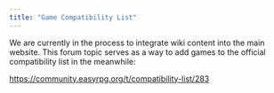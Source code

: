 ```yaml
---
title: "Game Compatibility List"
---
```

We are currently in the process to integrate wiki content into the main website. This forum topic serves as a way to add games to the official compatibility list in the meanwhile:

<https://community.easyrpg.org/t/compatibility-list/283>
